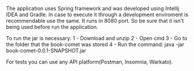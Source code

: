 The application uses Spring framework and was developed using Intellij IDEA and Gradle. In case to execute it through a development enviroment is recommendable use the same.
It runs in 8080 port. So be sure that it isn't being used before run the application.

To run the jar is necessary:
 1 - Download and unzip
 2 - Open cmd
 3 - Go to the folder that the book-comet was stored
 4 - Run the command: java -jar book-comet-0.0.1-SNAPSHOT.jar

For tests you can use any API platform(Postman, Insomnia, Warkato).
